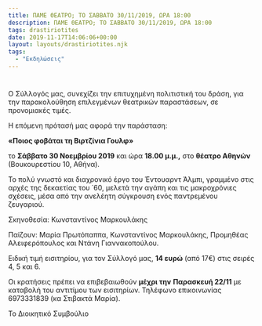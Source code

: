 ```yaml
---
title: ΠΑΜΕ ΘΕΑΤΡΟ; ΤΟ ΣΑΒΒΑΤΟ 30/11/2019, ΩΡΑ 18:00
description: ΠΑΜΕ ΘΕΑΤΡΟ; ΤΟ ΣΑΒΒΑΤΟ 30/11/2019, ΩΡΑ 18:00
tags: drastiriotites
date: 2019-11-17T14:06:06+00:00
layout: layouts/drastiriotites.njk
tags:
  - "Εκδηλώσεις"
---
```


#

Ο Σύλλογός μας, συνεχίζει την επιτυχημένη πολιτιστική του δράση, για την παρακολούθηση επιλεγμένων θεατρικών παραστάσεων, σε προνομιακές τιμές.

Η επόμενη πρότασή μας αφορά την παράσταση:

**«Ποιος φοβάται τη Βιρτζίνια Γουλφ»**

το **Σάββατο 30 Νοεμβρίου 2019** και ώρα **18.00 μ.μ.,** στο **θέατρο Αθηνών** (Βουκουρεστίου 10, Αθήνα).

Το πολύ γνωστό και διαχρονικό έργο του Έντουαρντ Άλμπι, γραμμένο στις αρχές της δεκαετίας του ΄60, μελετά την αγάπη και τις μακροχρόνιες σχέσεις, μέσα από την ανελέητη σύγκρουση ενός παντρεμένου ζευγαριού.

Σκηνοθεσία: Κωνσταντίνος Μαρκουλάκης

Παίζουν: Μαρία Πρωτόπαππα, Κωνσταντίνος Μαρκουλάκης, Προμηθέας Αλειφερόπουλος και Ντάνη Γιαννακοπούλου.

Ειδική τιμή εισιτηρίου, για τον Σύλλογό μας, **14 ευρώ** (από 17€) στις σειρές 4, 5 και 6.

Οι κρατήσεις πρέπει να επιβεβαιωθούν **μέχρι την** **Παρασκευή 22/11** με καταβολή του αντιτίμου των εισιτηρίων. Τηλέφωνο επικοινωνίας 6973331839 (κα Στιβακτά Μαρία).

Το Διοικητικό Συμβούλιο

<!-- excerpt -->
